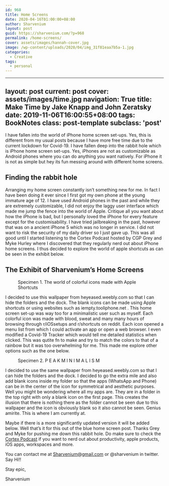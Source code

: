 ```yaml
---
id: 968
title: Home Screens
date: 2020-04-16T01:00:00+08:00
author: Sharvenium
layout: post
guid: https://sharvenium.com/?p=968
permalink: /home-screens/
cover: assets/images/hannah-cover.jpg
image: /wp-content/uploads/2020/04/img_31f81eaa7b5a-1.jpg
categories:
  - Creative
tags:
  - personal
---
```

---
layout: post
current: post
cover: assets/images/time.jpg
navigation: True
title: Make Time by Jake Knapp and John Zeratsky 
date: 2019-11-06T16:00:55+08:00
tags: BookNotes
class: post-template
subclass: 'post'
---
I have fallen into the world of iPhone home screen set-ups. Yes, this is different from my usual posts because I have more free time due to the current lockdown for Covid-19. I have fallen deep into the rabbit hole which is iPhone home screen set-ups. Yes, iPhones are not as customizable as Android phones where you can do anything you want natively. For iPhone it is not as simple but hey its fun messing around with different home screens. 

## Finding the rabbit hole 

Arranging my home screen constantly isn’t something new for me. In fact I have been doing it ever since I first got my own phone at the young immature age of 12. I have used Android phones in the past and while they are extremely customizable, I did not enjoy the laggy user interface which made me jump the fence into the world of Apple. Critique all you want about how the iPhone is bad, but I personally loved the iPhone for every feature except for the customisability. I have tried jailbreaking in the past, however that was on a ancient iPhone 5 which was no longer in service. I did not want to risk the security of my daily driver so I just gave up. This was all good until I started listening to the Cortex Podcast hosted by CGP Grey and Myke Hurley where I discovered that they regularly nerd out about iPhone home screens. I thus decided to explore the world of apple shortcuts as can be seen in the exhibit below. 

## The Exhibit of Sharvenium’s Home Screens

<div class="wp-block-image">
  <figure class="aligncenter size-large"><img src="https://sharvenium.com/wp-content/uploads/2020/04/img_4338-231x500.png" alt="" class="wp-image-966" srcset="https://sharvenium.com/wp-content/uploads/2020/04/img_4338-231x500.png 231w, https://sharvenium.com/wp-content/uploads/2020/04/img_4338-139x300.png 139w, https://sharvenium.com/wp-content/uploads/2020/04/img_4338-768x1662.png 768w, https://sharvenium.com/wp-content/uploads/2020/04/img_4338-710x1536.png 710w, https://sharvenium.com/wp-content/uploads/2020/04/img_4338-400x866.png 400w, https://sharvenium.com/wp-content/uploads/2020/04/img_4338-800x1731.png 800w, https://sharvenium.com/wp-content/uploads/2020/04/img_4338.png 828w" sizes="(max-width: 231px) 100vw, 231px" /><figcaption>Specimen 1. The world of colorful icons made with Apple Shortcuts</figcaption></figure>
</div>

I decided to use this wallpaper from heyeased.weebly.com so that I can hide the folders and the dock. The blank icons can be made using Apple shortcuts or using websites such as iempty.tooliphone.net . This home screen set-up was way too for a minimalistic user such as myself. Each colorful icon was made with blood, sweat and many many hours of browsing through r/iOSsetups and r/shortcuts on reddit. Each icon opened a menu list from which I could activate an app or open a web browser. I even modified a Covid-19 Tracker which would tell me detailed statistics when clicked. This was qutite fn to make and try to match the colors to that of a rainbow but it was too overwhelming for me. This made me explore other options such as the one below. 

<div class="wp-block-image">
  <figure class="aligncenter size-large"><img src="https://sharvenium.com/wp-content/uploads/2020/04/img_8562ba217819-1-231x500.jpg" alt="" class="wp-image-967" srcset="https://sharvenium.com/wp-content/uploads/2020/04/img_8562ba217819-1-231x500.jpg 231w, https://sharvenium.com/wp-content/uploads/2020/04/img_8562ba217819-1-139x300.jpg 139w, https://sharvenium.com/wp-content/uploads/2020/04/img_8562ba217819-1-768x1662.jpg 768w, https://sharvenium.com/wp-content/uploads/2020/04/img_8562ba217819-1-710x1536.jpg 710w, https://sharvenium.com/wp-content/uploads/2020/04/img_8562ba217819-1-400x866.jpg 400w, https://sharvenium.com/wp-content/uploads/2020/04/img_8562ba217819-1-800x1731.jpg 800w, https://sharvenium.com/wp-content/uploads/2020/04/img_8562ba217819-1.jpg 828w" sizes="(max-width: 231px) 100vw, 231px" /><figcaption>Specimen 2. P E A K M I N I M A L I S M </figcaption></figure>
</div>

I decided to use the same wallpaper from heyeased.weebly.com so that I can hide the folders and the dock. I decided to go the extra mile and also add blank icons inside my folder so that the apps (WhatsApp and Phone) can be in the center of the icon for symmetrical and aesthetic purposes. Well you might be wondering where all my apps are. They are in a folder in the top right with only a blank icon on the first page. This creates the illusion that there is nothing there as the folder cannot be seen due to this wallpaper and the icon is obviously blank so it also cannot be seen. Genius amirite. This is where I am currently at. 

Maybe if there is a more significantly updated version it will be added below. Well that’s it for this out of the blue home screen post. Thanks Grey and Myke for pushing me down this rabbit hole. Do make sure to check the <a rel="noreferrer noopener" href="https://www.relay.fm/cortex" target="_blank">Cortex Podcast</a> if you want to nerd out about productivity, apple products, iOS apps, workspaces and more. 

You can contact me at Sharvenium@gmail.com or @sharvenium in twitter. Say Hi!!

Stay epic, 

Sharvenium